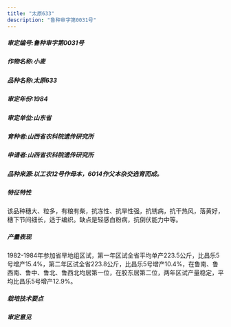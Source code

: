```yaml
---
title: "太原633"
description: "鲁种审字第0031号"
---
```

##### 审定编号:鲁种审字第0031号

##### 作物名称:小麦

##### 品种名称:太原633

##### 审定年份:1984

##### 审定单位:山东省

##### 育种者:山西省农科院遗传研究所

##### 申请者:山西省农科院遗传研究所

##### 品种来源:以工农12号作母本，6014作父本杂交选育而成。

##### 特征特性
该品种穗大、粒多，有粮有柴，抗冻性、抗旱性强，抗锈病，抗干热风，落黄好，穗下节间细长，适于编织。缺点是轻感白粉病，抗倒伏能力中等。

##### 产量表现
1982-1984年参加省旱地组区试，第一年区试全省平均单产223.5公斤，比昌乐5号增产15.4%，第二年区试全省223.8公斤，比昌乐5号增产10.4%，在鲁南、鲁西南、鲁中、鲁北、鲁西北均居第一位，在胶东居第二位，两年区试产量稳定，平均比昌乐5号增产12.9%。

##### 栽培技术要点


##### 审定意见


